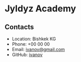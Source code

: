 # Jyldyz Academy

## Contacts

- Location: Bishkek KG
- Phone: +00 00 00
- Email: ivanov@gmail.com
- GitHub: [ivanov](https://github.com/ivanov)
